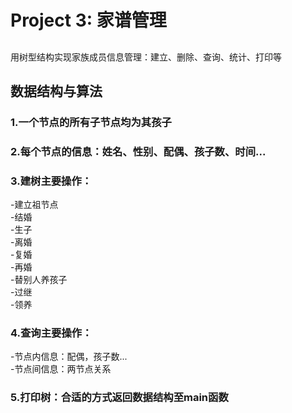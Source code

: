 #  Project 3: 家谱管理  
##  
用树型结构实现家族成员信息管理：建立、删除、查询、统计、打印等  
##  数据结构与算法  
###  1.一个节点的所有子节点均为其孩子  
###  2.每个节点的信息：姓名、性别、配偶、孩子数、时间...  
###  3.建树主要操作：  
-建立祖节点  
-结婚  
-生子  
-离婚  
-复婚  
-再婚  
-替别人养孩子  
-过继  
-领养  
###  4.查询主要操作：  
-节点内信息：配偶，孩子数...  
-节点间信息：两节点关系
###  5.打印树：合适的方式返回数据结构至main函数  
